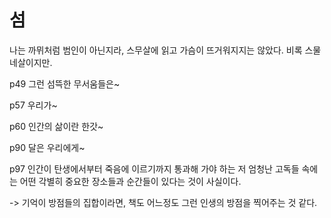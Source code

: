 # 섬

나는 까뮈처럼 범인이 아닌지라, 스무살에 읽고 가슴이 뜨거워지지는 않았다. 비록 스물 네살이지만.

p49 그런 섬뜩한 무서움들은~

p57 우리가~

p60 인간의 삶이란 한갓~

p90 달은 우리에게~

p97 인간이 탄생에서부터 죽음에 이르기까지 통과해 가야 하는 저 엄청난 고독들 속에는 어떤 각별히 중요한 장소들과 순간들이 있다는 것이 사실이다.

-> 기억이 방점들의 집합이라면, 책도 어느정도 그런 인생의 방점을 찍어주는 것 같다. 
